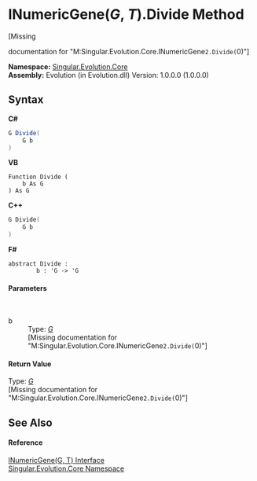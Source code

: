 # INumericGene(*G*, *T*).Divide Method 
 

\[Missing <summary> documentation for "M:Singular.Evolution.Core.INumericGene`2.Divide(`0)"\]

**Namespace:**&nbsp;<a href="7a43d210-bf66-e44d-0f97-e9e0fe26b1b8">Singular.Evolution.Core</a><br />**Assembly:**&nbsp;Evolution (in Evolution.dll) Version: 1.0.0.0 (1.0.0.0)

## Syntax

**C#**<br />
``` C#
G Divide(
	G b
)
```

**VB**<br />
``` VB
Function Divide ( 
	b As G
) As G
```

**C++**<br />
``` C++
G Divide(
	G b
)
```

**F#**<br />
``` F#
abstract Divide : 
        b : 'G -> 'G 

```


#### Parameters
&nbsp;<dl><dt>b</dt><dd>Type: <a href="f0f53be2-e25b-e4a4-9328-e5974ea1e16d">*G*</a><br />\[Missing <param name="b"/> documentation for "M:Singular.Evolution.Core.INumericGene`2.Divide(`0)"\]</dd></dl>

#### Return Value
Type: <a href="f0f53be2-e25b-e4a4-9328-e5974ea1e16d">*G*</a><br />\[Missing <returns> documentation for "M:Singular.Evolution.Core.INumericGene`2.Divide(`0)"\]

## See Also


#### Reference
<a href="f0f53be2-e25b-e4a4-9328-e5974ea1e16d">INumericGene(G, T) Interface</a><br /><a href="7a43d210-bf66-e44d-0f97-e9e0fe26b1b8">Singular.Evolution.Core Namespace</a><br />